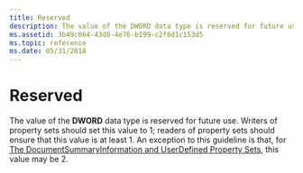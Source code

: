 ```yaml
---
title: Reserved
description: The value of the DWORD data type is reserved for future use.
ms.assetid: 3b49c064-43d0-4e76-b199-c2f6d1c153d5
ms.topic: reference
ms.date: 05/31/2018
---
```


# Reserved

The value of the **DWORD** data type is reserved for future use. Writers of property sets should set this value to 1; readers of property sets should ensure that this value is at least 1. An exception to this guideline is that, for [The DocumentSummaryInformation and UserDefined Property Sets](the-documentsummaryinformation-and-userdefined-property-sets.md), this value may be 2.

 

 




